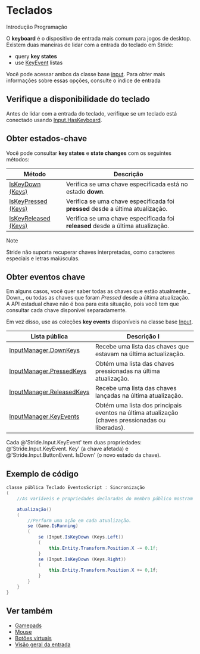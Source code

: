# Teclados

<span class="badge text-bg-primary">Introdução</span>
<span class="badge text-bg-success">Programação</span>

O **keyboard** é o dispositivo de entrada mais comum para jogos de desktop. Existem duas maneiras de lidar com a entrada do teclado em Stride:

* query **key states**
* use [KeyEvent](xref:Stride.Input.KeyEvent) listas

Você pode acessar ambos da classe base [input](xref:Stride.Input.InputManager). Para obter mais informações sobre essas opções, consulte o índice de entrada [](index.md)

## Verifique a disponibilidade do teclado

Antes de lidar com a entrada do teclado, verifique se um teclado está conectado usando [Input.HasKeyboard](xref:Stride.Input.InputManager.HasKeyboard).

## Obter estados-chave

Você pode consultar **key states** e **state changes** com os seguintes métodos:

| Método | Descrição |
| --- | --- |
| [IsKeyDown (Keys)](xref:Stride.Input.InputManager.IsKeyDown\(Stride.Input.Keys\)) | Verifica se uma chave especificada está no estado **down**. |
| [IsKeyPressed (Keys)](xref:Stride.Input.InputManager.IsKeyPressed\(Stride.Input.Keys\)) | Verifica se uma chave especificada foi **pressed** desde a última atualização. |
| [IsKeyReleased (Keys)](xref:Stride.Input.InputManager.IsKeyReleased\(Stride.Input.Keys\)) | Verifica se uma chave especificada foi **released** desde a última atualização. |

> [!Note]
> Stride não suporta recuperar chaves interpretadas, como caracteres especiais e letras maiúsculas.

## Obter eventos chave

Em alguns casos, você quer saber todas as chaves que estão atualmente _ Down_, ou todas as chaves que foram _Pressed_ desde a última atualização. A API estadual chave não é boa para esta situação, pois você tem que consultar cada chave disponível separadamente.

Em vez disso, use as coleções **key events** disponíveis na classe base [Input](xref:Stride.Input.InputManager).

| Lista pública | Descrição l |
| ----------- | --- 
| [InputManager.DownKeys](xref:Stride.Input.InputManager.DownKeys) | Recebe uma lista das chaves que estavam na última actualização. |
| [InputManager.PressedKeys](xref:Stride.Input.InputManager.PressedKeys) | Obtém uma lista das chaves pressionadas na última atualização. |
| [InputManager.ReleasedKeys](xref:Stride.Input.InputManager.ReleasedKeys) | Recebe uma lista das chaves lançadas na última atualização. |
| [InputManager.KeyEvents](xref:Stride.Input.InputManager.KeyEvents) | Obtém uma lista dos principais eventos na última atualização (chaves pressionadas ou liberadas). |

Cada @'Stride.Input.KeyEvent' tem duas propriedades: @'Stride.Input.KeyEvent. Key' (a chave afetada) e @'Stride.Input.ButtonEvent. IsDown' (o novo estado da chave).

## Exemplo de código

```cs
classe pública Teclado EventosScript : Sincronização
(
	//As variáveis e propriedades declaradas do membro público mostram no Game Studio.

	atualização()
	(
		//Perform uma ação em cada atualização.
		se (Game.IsRunning)
		(
			se (Input.IsKeyDown (Keys.Left))
			(
				this.Entity.Transform.Position.X -= 0.1f;
			}
			se (Input.IsKeyDown (Keys.Right))
			(
				this.Entity.Transform.Position.X += 0,1f;
			}
		}
	}
}
```

## Ver também

* [Gamepads](gamepads.md)
* [Mouse](mouse.md)
* [Botões virtuais](virtual-buttons.md)
* [Visão geral da entrada](index.md)